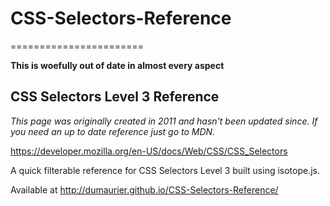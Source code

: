 # CSS-Selectors-Reference
=======================

**This is woefully out of date in almost every aspect**

## CSS Selectors Level 3 Reference

*This page was originally created in 2011 and hasn't been updated since. If you need an up to date reference just go to MDN.*

https://developer.mozilla.org/en-US/docs/Web/CSS/CSS_Selectors

A quick filterable reference for CSS Selectors Level 3 built using isotope.js.

Available at http://dumaurier.github.io/CSS-Selectors-Reference/
